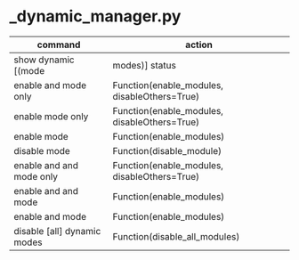 # _dynamic_manager.py

command | action
--- | ---
show dynamic [(mode|modes)] status | Function(show_module_status)
enable <module> and <module2> mode only | Function(enable_modules, disableOthers=True)
enable <module> mode only | Function(enable_modules, disableOthers=True)
enable <module> mode | Function(enable_modules)
disable <module> mode | Function(disable_module)
enable <module> and <module2> and <module3> mode only | Function(enable_modules, disableOthers=True)
enable <module> and <module2> and <module3> mode | Function(enable_modules)
enable <module> and <module2> mode | Function(enable_modules)
disable [all] dynamic modes | Function(disable_all_modules)
